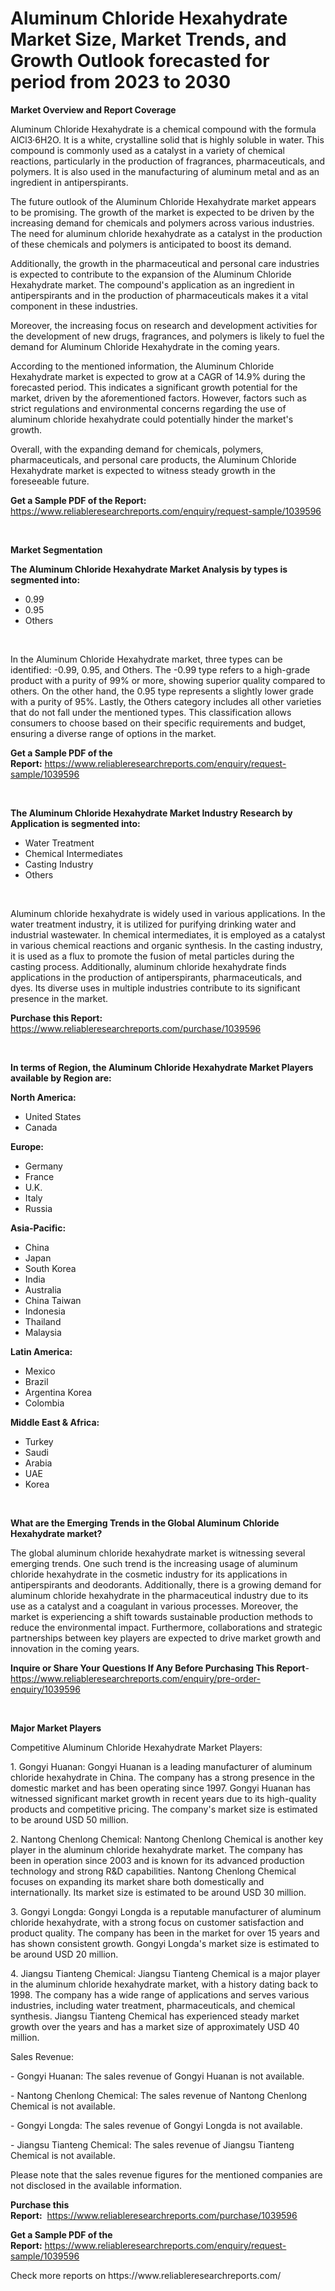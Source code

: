 <p><h1>Aluminum Chloride Hexahydrate Market Size, Market Trends, and Growth Outlook forecasted for period from 2023 to 2030</h1></p><p><strong>Market Overview and Report Coverage</strong></p>
<p><p>Aluminum Chloride Hexahydrate is a chemical compound with the formula AlCl3·6H2O. It is a white, crystalline solid that is highly soluble in water. This compound is commonly used as a catalyst in a variety of chemical reactions, particularly in the production of fragrances, pharmaceuticals, and polymers. It is also used in the manufacturing of aluminum metal and as an ingredient in antiperspirants.</p><p>The future outlook of the Aluminum Chloride Hexahydrate market appears to be promising. The growth of the market is expected to be driven by the increasing demand for chemicals and polymers across various industries. The need for aluminum chloride hexahydrate as a catalyst in the production of these chemicals and polymers is anticipated to boost its demand.</p><p>Additionally, the growth in the pharmaceutical and personal care industries is expected to contribute to the expansion of the Aluminum Chloride Hexahydrate market. The compound's application as an ingredient in antiperspirants and in the production of pharmaceuticals makes it a vital component in these industries.</p><p>Moreover, the increasing focus on research and development activities for the development of new drugs, fragrances, and polymers is likely to fuel the demand for Aluminum Chloride Hexahydrate in the coming years.</p><p>According to the mentioned information, the Aluminum Chloride Hexahydrate market is expected to grow at a CAGR of 14.9% during the forecasted period. This indicates a significant growth potential for the market, driven by the aforementioned factors. However, factors such as strict regulations and environmental concerns regarding the use of aluminum chloride hexahydrate could potentially hinder the market's growth.</p><p>Overall, with the expanding demand for chemicals, polymers, pharmaceuticals, and personal care products, the Aluminum Chloride Hexahydrate market is expected to witness steady growth in the foreseeable future.</p></p>
<p><strong>Get a Sample PDF of the Report:</strong> <a href="https://www.reliableresearchreports.com/enquiry/request-sample/1039596">https://www.reliableresearchreports.com/enquiry/request-sample/1039596</a></p>
<p>&nbsp;</p>
<p><strong>Market Segmentation</strong></p>
<p><strong>The Aluminum Chloride Hexahydrate Market Analysis by types is segmented into:</strong></p>
<p><ul><li>0.99</li><li>0.95</li><li>Others</li></ul></p>
<p>&nbsp;</p>
<p><p>In the Aluminum Chloride Hexahydrate market, three types can be identified: -0.99, 0.95, and Others. The -0.99 type refers to a high-grade product with a purity of 99% or more, showing superior quality compared to others. On the other hand, the 0.95 type represents a slightly lower grade with a purity of 95%. Lastly, the Others category includes all other varieties that do not fall under the mentioned types. This classification allows consumers to choose based on their specific requirements and budget, ensuring a diverse range of options in the market.</p></p>
<p><strong>Get a Sample PDF of the Report:</strong>&nbsp;<a href="https://www.reliableresearchreports.com/enquiry/request-sample/1039596">https://www.reliableresearchreports.com/enquiry/request-sample/1039596</a></p>
<p>&nbsp;</p>
<p><strong>The Aluminum Chloride Hexahydrate Market Industry Research by Application is segmented into:</strong></p>
<p><ul><li>Water Treatment</li><li>Chemical Intermediates</li><li>Casting Industry</li><li>Others</li></ul></p>
<p>&nbsp;</p>
<p><p>Aluminum chloride hexahydrate is widely used in various applications. In the water treatment industry, it is utilized for purifying drinking water and industrial wastewater. In chemical intermediates, it is employed as a catalyst in various chemical reactions and organic synthesis. In the casting industry, it is used as a flux to promote the fusion of metal particles during the casting process. Additionally, aluminum chloride hexahydrate finds applications in the production of antiperspirants, pharmaceuticals, and dyes. Its diverse uses in multiple industries contribute to its significant presence in the market.</p></p>
<p><strong>Purchase this Report:</strong>&nbsp; <a href="https://www.reliableresearchreports.com/purchase/1039596">https://www.reliableresearchreports.com/purchase/1039596</a></p>
<p>&nbsp;</p>
<p><strong>In terms of Region, the Aluminum Chloride Hexahydrate Market Players available by Region are:</strong></p>
<p>
    <p> <strong> North America: </strong>
        <ul>
            <li>United States</li>
            <li>Canada</li>
        </ul>
        </p> 
    <p> <strong> Europe: </strong>
        <ul>
            <li>Germany</li>
            <li>France</li>
            <li>U.K.</li>
            <li>Italy</li>
            <li>Russia</li>
        </ul>
        </p> 
    <p> <strong> Asia-Pacific: </strong>
        <ul>
            <li>China</li>
            <li>Japan</li>
            <li>South Korea</li>
            <li>India</li>
            <li>Australia</li>
            <li>China Taiwan</li>
            <li>Indonesia</li>
            <li>Thailand</li>
            <li>Malaysia</li>
        </ul>
        </p> 
    <p> <strong> Latin America: </strong>
        <ul>
            <li>Mexico</li>
            <li>Brazil</li>
            <li>Argentina Korea</li>
            <li>Colombia</li>
        </ul>
        </p> 
    <p> <strong> Middle East & Africa: </strong>
        <ul>
            <li>Turkey</li>
            <li>Saudi</li>
            <li>Arabia</li>
            <li>UAE</li>
            <li>Korea</li>
        </ul>
    </p>
    </p>
<p>&nbsp;</p>
<p><strong>What are the Emerging Trends in the Global Aluminum Chloride Hexahydrate market?</strong></p>
<p><p>The global aluminum chloride hexahydrate market is witnessing several emerging trends. One such trend is the increasing usage of aluminum chloride hexahydrate in the cosmetic industry for its applications in antiperspirants and deodorants. Additionally, there is a growing demand for aluminum chloride hexahydrate in the pharmaceutical industry due to its use as a catalyst and a coagulant in various processes. Moreover, the market is experiencing a shift towards sustainable production methods to reduce the environmental impact. Furthermore, collaborations and strategic partnerships between key players are expected to drive market growth and innovation in the coming years.</p></p>
<p><strong>Inquire or Share Your Questions If Any Before Purchasing This Report</strong>- <a href="https://www.reliableresearchreports.com/enquiry/pre-order-enquiry/1039596">https://www.reliableresearchreports.com/enquiry/pre-order-enquiry/1039596</a></p>
<p>&nbsp;</p>
<p><strong>Major Market Players</strong></p>
<p><p>Competitive Aluminum Chloride Hexahydrate Market Players:</p><p>1. Gongyi Huanan: Gongyi Huanan is a leading manufacturer of aluminum chloride hexahydrate in China. The company has a strong presence in the domestic market and has been operating since 1997. Gongyi Huanan has witnessed significant market growth in recent years due to its high-quality products and competitive pricing. The company's market size is estimated to be around USD 50 million.</p><p>2. Nantong Chenlong Chemical: Nantong Chenlong Chemical is another key player in the aluminum chloride hexahydrate market. The company has been in operation since 2003 and is known for its advanced production technology and strong R&D capabilities. Nantong Chenlong Chemical focuses on expanding its market share both domestically and internationally. Its market size is estimated to be around USD 30 million.</p><p>3. Gongyi Longda: Gongyi Longda is a reputable manufacturer of aluminum chloride hexahydrate, with a strong focus on customer satisfaction and product quality. The company has been in the market for over 15 years and has shown consistent growth. Gongyi Longda's market size is estimated to be around USD 20 million.</p><p>4. Jiangsu Tianteng Chemical: Jiangsu Tianteng Chemical is a major player in the aluminum chloride hexahydrate market, with a history dating back to 1998. The company has a wide range of applications and serves various industries, including water treatment, pharmaceuticals, and chemical synthesis. Jiangsu Tianteng Chemical has experienced steady market growth over the years and has a market size of approximately USD 40 million.</p><p>Sales Revenue:</p><p>- Gongyi Huanan: The sales revenue of Gongyi Huanan is not available.</p><p>- Nantong Chenlong Chemical: The sales revenue of Nantong Chenlong Chemical is not available.</p><p>- Gongyi Longda: The sales revenue of Gongyi Longda is not available.</p><p>- Jiangsu Tianteng Chemical: The sales revenue of Jiangsu Tianteng Chemical is not available.</p><p>Please note that the sales revenue figures for the mentioned companies are not disclosed in the available information.</p></p>
<p><strong>Purchase this Report:</strong>&nbsp;&nbsp;<a href="https://www.reliableresearchreports.com/purchase/1039596">https://www.reliableresearchreports.com/purchase/1039596</a></p>
<p></p>
<p><strong>Get a Sample PDF of the Report:</strong>&nbsp;<a href="https://www.reliableresearchreports.com/enquiry/request-sample/1039596">https://www.reliableresearchreports.com/enquiry/request-sample/1039596</a></p>
<p>Check more reports on https://www.reliableresearchreports.com/</p>